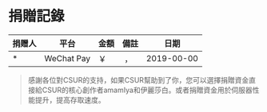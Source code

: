# 捐贈記錄

| 捐赠人       | 平台       | 金額     | 備註                                     | 日期       |
| ------------ | ---------- | -------- | ---------------------------------------- | ---------- |
| \*           | WeChat Pay | ￥ &nbsp;  | &nbsp;，&nbsp;                       | 2019-00-00 |


> 感謝各位對CSUR的支持，如果CSUR幫助到了你，您可以選擇捐贈資金直接給CSUR的核心創作者amamIya和伊麗莎白。或者捐贈資金用於伺服器性能提升，提高存取速度。

<!-- |                              支付宝/微信/QQ                              |
| :----------------------------------------------------------------------: |
| <img src="https://i.loli.net/2019/12/20/5ZBuakxyinLsz42.jpg" width="300"/> | -->
